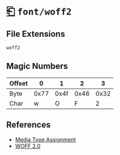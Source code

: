 # [⎗](../README.md) `font/woff2`

## File Extensions

`woff2`

## Magic Numbers

| Offset | 0    | 1    | 2    | 3    |
| ------ | ---- | ---- | ---- | ---- |
| Byte   | 0x77 | 0x4f | 0x46 | 0x32 |
| Char   | w    | O    | F    | 2    |

## References

- [Media Type Assignment](https://www.iana.org/assignments/media-types/font/woff2)
- [WOFF 2.0](https://datatracker.ietf.org/doc/html/rfc8081#section-4.4.6)
